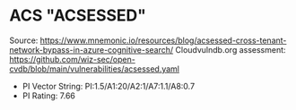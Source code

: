 # ACS "ACSESSED"

Source: https://www.mnemonic.io/resources/blog/acsessed-cross-tenant-network-bypass-in-azure-cognitive-search/
Cloudvulndb.org assessment: https://github.com/wiz-sec/open-cvdb/blob/main/vulnerabilities/acsessed.yaml

- PI Vector String: PI:1.5/A1:20/A2:1/A7:1.1/A8:0.7
- PI Rating: 7.66
